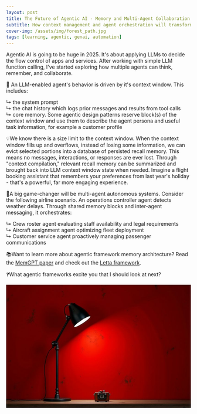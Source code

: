 ```yaml
---
layout: post
title: The Future of Agentic AI - Memory and Multi-Agent Collaboration
subtitle: How context management and agent orchestration will transform LLM applications in 2025
cover-img: /assets/img/forest_path.jpg
tags: [learning, agentic, genai, automation]
---
```

<!-- Original LinkedIn post: https://www.linkedin.com/posts/activity-7269361149379325952-iqEw -->

Agentic AI is going to be huge in 2025. It's about applying LLMs to decide the flow control of apps and services. After working with simple LLM function calling, I've started exploring how multiple agents can think, remember, and collaborate.

🧠 An LLM-enabled agent's behavior is driven by it's context window. This includes:

↳ the system prompt  
↳ the chat history which logs prior messages and results from tool calls  
↳ core memory. Some agentic design patterns reserve block(s) of the context window and use them to describe the agent persona and useful task information, for example a customer profile  

💡We know there is a size limit to the context window. When the context window fills up and overflows, instead of losing some information, we can evict selected portions into a database of persisted recall memory. This means no messages, interactions, or responses are ever lost. Through "context compilation," relevant recall memory can be summarized and brought back into LLM context window state when needed. Imagine a flight booking assistant that remembers your preferences from last year's holiday - that's a powerful, far more engaging experience.

🔄A big game-changer will be multi-agent autonomous systems. Consider the following airline scenario. An operations controller agent detects weather delays. Through shared memory blocks and inter-agent messaging, it orchestrates:

↳ Crew roster agent evaluating staff availability and legal requirements  
↳ Aircraft assignment agent optimizing fleet deployment  
↳ Customer service agent proactively managing passenger communications

📚Want to learn more about agentic framework memory architecture? Read the [MemGPT paper](https://arxiv.org/abs/2310.08560) and check out the [Letta framework](https://www.letta.com/).

❓What agentic frameworks excite you that I should look at next?

![](../assets/img/agentic-lamp.jpg)